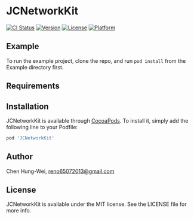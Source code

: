 
# JCNetworkKit

[![CI Status](https://img.shields.io/travis/ChenHung-Wei/JCNetworkKit.svg?style=flat)](https://travis-ci.org/ChenHung-Wei/JCNetworkKit)
[![Version](https://img.shields.io/cocoapods/v/JCNetworkKit.svg?style=flat)](https://cocoapods.org/pods/JCNetworkKit)
[![License](https://img.shields.io/cocoapods/l/JCNetworkKit.svg?style=flat)](https://cocoapods.org/pods/JCNetworkKit)
[![Platform](https://img.shields.io/cocoapods/p/JCNetworkKit.svg?style=flat)](https://cocoapods.org/pods/JCNetworkKit)

## Example

To run the example project, clone the repo, and run `pod install` from the Example directory first.

## Requirements

## Installation

JCNetworkKit is available through [CocoaPods](https://cocoapods.org). To install
it, simply add the following line to your Podfile:

```ruby
pod 'JCNetworkKit'
```

## Author

Chen Hung-Wei, reno65072013@gmail.com

## License

JCNetworkKit is available under the MIT license. See the LICENSE file for more info.
